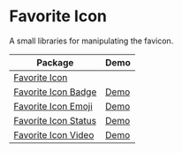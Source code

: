 Favorite Icon
=============

A small libraries for manipulating the favicon.

| Package        | Demo         |
| -------------- |--------------|
| [Favorite Icon](./packages/favorite-icon) ||
| [Favorite Icon Badge](./packages/favorite-icon-badge)| [Demo](https://hcodes.github.io/favorite-icon/examples/badge.html) |
| [Favorite Icon Emoji](./packages/favorite-icon-emoji) | [Demo](https://hcodes.github.io/favorite-icon/examples/emoji.html) |
| [Favorite Icon Status](./packages/favorite-icon-status) | [Demo](https://hcodes.github.io/favorite-icon/examples/status.html) |
| [Favorite Icon Video](./packages/favorite-icon-video) | [Demo](https://hcodes.github.io/favorite-icon/examples/video.html) |